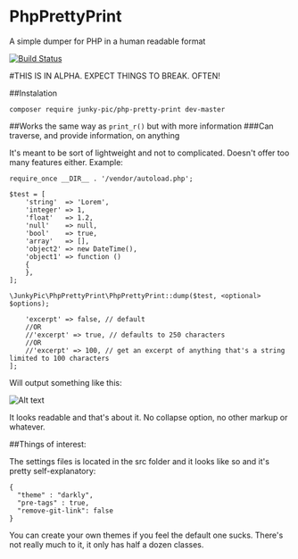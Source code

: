 # PhpPrettyPrint
A simple dumper for PHP in a human readable format

[![Build Status](https://travis-ci.org/JunkyPic/php-pretty-print.png)](https://travis-ci.org/JunkyPic/php-pretty-print)

#THIS IS IN ALPHA. EXPECT THINGS TO BREAK. OFTEN!

##Instalation

```composer require junky-pic/php-pretty-print dev-master```

##Works the same way as `print_r()` but with more information
###Can traverse, and provide information, on anything

It's meant to be sort of lightweight and not to complicated. Doesn't offer too many features either.
Example:

```<?php
require_once __DIR__ . '/vendor/autoload.php';

$test = [
    'string'  => 'Lorem',
    'integer' => 1,
    'float'   => 1.2,
    'null'    => null,
    'bool'    => true,
    'array'   => [],
    'object2' => new DateTime(),
    'object1' => function ()
    {
    },
];

\JunkyPic\PhpPrettyPrint\PhpPrettyPrint::dump($test, <optional> $options);
```

```$options = [
    'excerpt' => false, // default
    //OR
    //'excerpt' => true, // defaults to 250 characters
    //OR
    //'excerpt' => 100, // get an excerpt of anything that's a string limited to 100 characters
];

```
Will output something like this:

![Alt text](http://i.imgur.com/3fpVTL5.jpg "Output")

It looks readable and that's about it. No collapse option, no other markup or whatever.

##Things of interest:

The settings files is located in the src folder and it looks like so and it's pretty self-explanatory:

```
{
  "theme" : "darkly",
  "pre-tags" : true,
  "remove-git-link": false
}
```

You can create your own themes if you feel the default one sucks. There's not really much to it, it only has half a dozen classes.
